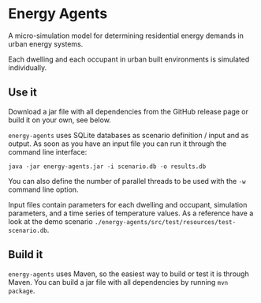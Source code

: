 # Energy Agents

A micro-simulation model for determining residential energy demands in urban energy systems.

Each dwelling and each occupant in urban built environments is simulated individually.

## Use it

Download a jar file with all dependencies from the GitHub release page or build it on your own, see below.

`energy-agents` uses SQLite databases as scenario definition / input and as output. As soon as you have an input file you can run it through the command line interface:

    java -jar energy-agents.jar -i scenario.db -o results.db

You can also define the number of parallel threads to be used with the `-w` command line option.

Input files contain parameters for each dwelling and occupant, simulation parameters, and a time series of temperature values. As a reference have a look at the demo scenario `./energy-agents/src/test/resources/test-scenario.db`.

## Build it

`energy-agents` uses Maven, so the easiest way to build or test it is through Maven. You can build a jar file with all dependencies by running `mvn package`.
